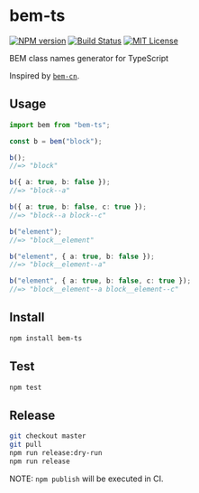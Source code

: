 # bem-ts

[![NPM version](https://img.shields.io/npm/v/bem-ts.svg)](https://npm.im/bem-ts)
[![Build Status](https://travis-ci.org/ybiquitous/bem-ts.svg?branch=master)](https://travis-ci.org/ybiquitous/bem-ts)
[![MIT License](https://img.shields.io/github/license/mashape/apistatus.svg)](LICENSE)

BEM class names generator for TypeScript

Inspired by [`bem-cn`](https://npm.im/bem-cn).

## Usage

```ts
import bem from "bem-ts";

const b = bem("block");

b();
//=> "block"

b({ a: true, b: false });
//=> "block--a"

b({ a: true, b: false, c: true });
//=> "block--a block--c"

b("element");
//=> "block__element"

b("element", { a: true, b: false });
//=> "block__element--a"

b("element", { a: true, b: false, c: true });
//=> "block__element--a block__element--c"
```

## Install

```sh
npm install bem-ts
```

## Test

```sh
npm test
```

## Release

```sh
git checkout master
git pull
npm run release:dry-run
npm run release
```

NOTE: `npm publish` will be executed in CI.
